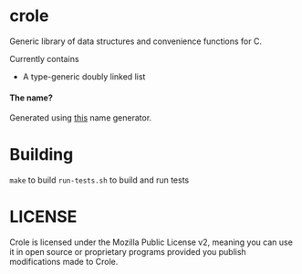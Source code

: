 # crole
Generic library of data structures and convenience functions for C.

Currently contains
  * A type-generic doubly linked list

#### The name?
Generated using [this](http://mrsharpoblunto.github.io/foswig.js) name generator.

# Building
`make` to build
`run-tests.sh` to build and run tests

# LICENSE
Crole is licensed under the Mozilla Public License v2, meaning you can use it in open source or proprietary programs provided you publish modifications made to Crole.